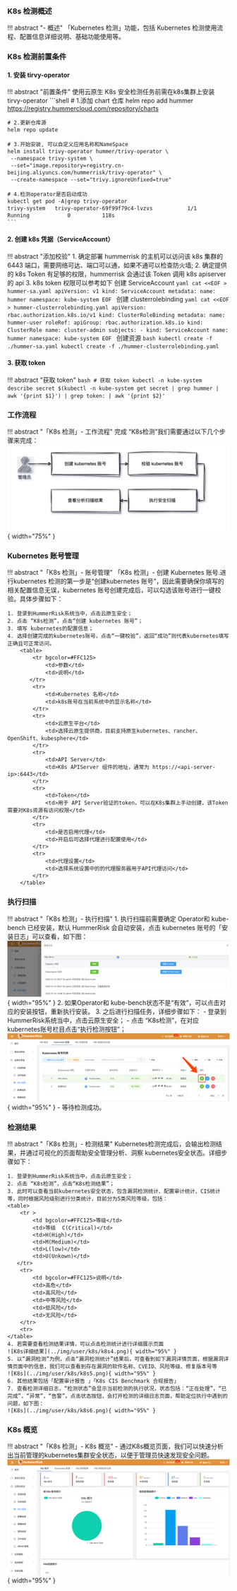 
### K8s 检测概述

!!! abstract "- 概述"
    「Kubernetes 检测」功能，包括 Kubernetes 检测使用流程、配置信息详细说明、基础功能使用等。

### K8s 检测前置条件

#### 1. 安装 tirvy-operator
!!! abstract "前置条件"
    使用云原生 K8s 安全检测任务前需在k8s集群上安装 tirvy-operator
    ```shell
    # 1.添加 chart 仓库
    helm repo add hummer https://registry.hummercloud.com/repository/charts
    
    # 2.更新仓库源
    helm repo update
    
    # 3.开始安装, 可以自定义应用名称和NameSpace
    helm install trivy-operator hummer/trivy-operator \
     --namespace trivy-system \
     --set="image.repository=registry.cn-beijing.aliyuncs.com/hummerrisk/trivy-operator" \
     --create-namespace --set="trivy.ignoreUnfixed=true"
    
    # 4.检测operator是否启动成功
    kubectl get pod -A|grep trivy-operator
    trivy-system   trivy-operator-69f99f79c4-lvzvs           1/1     Running            0          118s
    ```

#### 2. 创建 k8s 凭据（ServiceAccount）

!!! abstract "添加校验"
    1. 确定部署 hummerrisk 的主机可以访问该 k8s 集群的 6443 端口，需要网络可达、端口可以通，如果不通可以检查防火墙;
    2. 确定提供的 k8s Token 有足够的权限，hummerrisk 会通过该 Token 调用 k8s apiserver 的 api
    3. k8s token 权限可以参考如下
    创建 ServiceAccount
    ```yaml
    cat <<EOF > hummer-sa.yaml
    apiVersion: v1
    kind: ServiceAccount
    metadata:
      name: hummer
      namespace: kube-system
    EOF
    ```
    创建 clusterrolebinding
    ```yaml
    cat <<EOF > hummer-clusterrolebinding.yaml
    apiVersion: rbac.authorization.k8s.io/v1
    kind: ClusterRoleBinding
    metadata:
      name: hummer-user
    roleRef:
      apiGroup: rbac.authorization.k8s.io
      kind: ClusterRole
      name: cluster-admin
    subjects:
      - kind: ServiceAccount
        name: hummer
        namespace: kube-system
    EOF
    ```
    创建资源
    ```bash
    kubectl create -f ./hummer-sa.yaml
    kubectl create -f ./hummer-clusterrolebinding.yaml
    ```

#### 3. 获取 token
!!! abstract "获取 token"
    ```bash
    # 获取 token
    kubectl -n kube-system describe secret $(kubectl -n kube-system get secret | grep hummer | awk '{print $1}') | grep token: | awk '{print $2}'
    ```

### 工作流程
!!! abstract "「K8s 检测」- 工作流程"
    完成 “K8s检测”我们需要通过以下几个步骤来完成：
    ![K8s](../img/user/k8s/k8s1.png){ width="75%" }

### Kubernetes 账号管理
!!! abstract "「K8s 检测」- 账号管理"
    「K8s 检测」- 创建 Kubernetes 账号.进行kubernetes 检测的第一步是“创建kubernetes 账号”，因此需要确保你填写的相关配置信息无误，kubernetes 账号创建完成后，可以勾选该账号进行一键校验。具体步骤如下：

    1. 登录到HummerRisk系统当中，点击云原生安全；
    2. 点击 “K8s检测”，点击“创建 kubernetes 账号”；
    3. 填写 kubernetes的配置信息；
    4. 选择创建完成的kubernetes账号，点击“一键校验”，返回“成功”则代表kubernetes填写正确且可正常访问。
        <table>
            <tr bgcolor=#FFC125>
                <td>参数</td> 
                <td>说明</td>
           </tr>
            <tr>
                <td>Kubernetes 名称</td>
                <td>k8s账号在当前系统中的显示名称</td>
            </tr>
            <tr>
                <td>云原生平台</td>
                <td>选择云原生提供商，目前支持原生kubernetes、rancher、OpenShift、kubesphere</td>
            </tr>
            <tr>
                <td>API Server</td>
                <td>K8s APIServer 组件的地址，通常为 https://<api-server-ip>:6443</td>
            </tr>
            <tr>
                <td>Token</td>
                <td>用于 API Server验证的token，可以在K8s集群上手动创建，该Token需要对K8s资源有访问权限</td>
            </tr>
            <tr>
                <td>是否启用代理</td>
                <td>开启后可选择代理进行配置使用</td>
            </tr>
            <tr>
                <td>代理设置</td>
                <td>选择系统设置中的的代理服务器用于API代理访问</td>
            </tr>
        </table>

### 执行扫描
!!! abstract "「K8s 检测」- 执行扫描"
    1. 执行扫描前需要确定 Operator和 kube-bench 已经安装，默认 HummerRisk 会自动安装，点击 kubernetes 账号的「安装日志」可以查看，如下图：
    ![K8s](../img/user/k8s/k8s2.png){ width="95%" }
    2. 如果Operator和 kube-bench状态不是“有效”，可以点击对应的安装按钮，重新执行安装。
    3. 之后进行扫描任务，详细步骤如下：
    - 登录到HummerRisk系统当中，点击云原生安全；
    - 点击 “K8s检测”，在对应kubernetes账号栏目点击“执行检测按钮”；
      ![K8s](../img/user/k8s/k8s3.png){ width="95%" }
    - 等待检测成功。


### 检测结果
!!! abstract "「K8s 检测」- 检测结果"
    Kubernetes检测完成后，会输出检测结果，并通过可视化的页面帮助安全管理分析、洞察 kubernetes安全状态。详细步骤如下：

    1. 登录到HummerRisk系统当中，点击云原生安全；
    2. 点击 “K8s检测”，点击“K8s检测结果”；
    3. 此时可以查看当前kubernetes安全状态，包含漏洞检测统计、配置审计统计、CIS统计等，同时根据风险级别进行分类统计，目前分为5类风险等级，包括：
    <table>
        <tr >
            <td bgcolor=#FFC125>等级</td> 
            <td>等级	C(Critical)</td>
            <td>H(High)</td> 
            <td>M(Medium)</td> 
            <td>L(low)</td> 
            <td>U(Unkown)</td>
       </tr>
        <tr>
            <td bgcolor=#FFC125>说明</td> 
            <td>高危</td>
            <td>高风险</td> 
            <td>中等风险</td> 
            <td>低风险</td> 
            <td>无风险</td>
        </tr>
        <tr>
    </table>
    4. 若需要查看检测结果详情，可以点击检测统计进行详细展示页面
    ![K8s详细结果](../img/user/k8s/k8s4.png){ width="95%" }
    5. 以“漏洞检测”为例，点击“漏洞检测统计”结果后，可查看到如下漏洞详情页面，根据漏洞详情页面中的信息，我们可以查看到存在漏洞的软件名称、CVEID、风险等级、修复版本号等
    ![K8s](../img/user/k8s/k8s5.png){ width="95%" }
    6. 其他结果包括「配置审计报告 」「K8s CIS Benchmark 合规报告」
    7. 查看检测详细日志，“检测状态”会显示当前检测的执行状况，状态包括：“正在处理”，“已完成”，“异常”，“告警”。点击状态按钮，会打开检测的详细日志页面，帮助定位执行中遇到的问题，如下图：
    ![K8s](../img/user/k8s/k8s6.png){ width="95%" }

### K8s 概览
!!! abstract "「K8s 检测」- K8s 概览"
    - 通过K8s概览页面，我们可以快速分析出当前管理的kubernetes集群安全状态，以便于管理员快速发现安全问题。
    ![K8s](../img/user/k8s/k8s7.png){ width="95%" }

